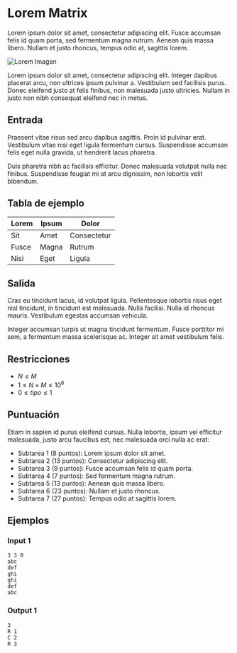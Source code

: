 # Lorem Matrix

Lorem ipsum dolor sit amet, consectetur adipiscing elit. Fusce accumsan felis id quam porta, sed fermentum magna rutrum.
Aenean quis massa libero. Nullam et justo rhoncus, tempus odio at, sagittis lorem.

![Lorem Imagen](/resources/logo.png)

Lorem ipsum dolor sit amet, consectetur adipiscing elit. Integer dapibus placerat arcu, non ultrices ipsum pulvinar a.
Vestibulum sed facilisis purus. Donec eleifend justo at felis finibus, non malesuada justo ultricies. Nullam in justo
non nibh consequat eleifend nec in metus.

## Entrada

Praesent vitae risus sed arcu dapibus sagittis. Proin id pulvinar erat. Vestibulum vitae nisi eget ligula fermentum
cursus. Suspendisse accumsan felis eget nulla gravida, ut hendrerit lacus pharetra.

Duis pharetra nibh ac facilisis efficitur. Donec malesuada volutpat nulla nec finibus. Suspendisse feugiat mi at arcu
dignissim, non lobortis velit bibendum.

## Tabla de ejemplo

| Lorem | Ipsum | Dolor       |
|-------|-------|-------------|
| Sit   | Amet  | Consectetur |
| Fusce | Magna | Rutrum      |
| Nisi  | Eget  | Ligula      |

## Salida

Cras eu tincidunt lacus, id volutpat ligula. Pellentesque lobortis risus eget nisl tincidunt, in tincidunt est
malesuada. Nulla facilisi. Nulla id rhoncus mauris. Vestibulum egestas accumsan vehicula.

Integer accumsan turpis ut magna tincidunt fermentum. Fusce porttitor mi sem, a fermentum massa scelerisque ac. Integer
sit amet vestibulum felis.

## Restricciones

- $N \le M$
- $1 \le N \times M \le 10^6$
- $0 \le tipo \le 1$

## Puntuación

Etiam in sapien id purus eleifend cursus. Nulla lobortis, ipsum vel efficitur malesuada, justo arcu faucibus est, nec
malesuada orci nulla ac erat:

- Subtarea $1$ ($8$ puntos): Lorem ipsum dolor sit amet.
- Subtarea $2$ ($13$ puntos): Consectetur adipiscing elit.
- Subtarea $3$ ($9$ puntos): Fusce accumsan felis id quam porta.
- Subtarea $4$ ($7$ puntos): Sed fermentum magna rutrum.
- Subtarea $5$ ($13$ puntos): Aenean quis massa libero.
- Subtarea $6$ ($23$ puntos): Nullam et justo rhoncus.
- Subtarea $7$ ($27$ puntos): Tempus odio at sagittis lorem.

## Ejemplos

### Input 1

```
3 3 0
abc
def
ghi
ghi
def
abc
```

### Output 1

```
3
R 1
C 2
R 3
```
